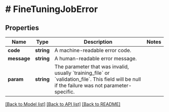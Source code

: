 # # FineTuningJobError

## Properties

Name | Type | Description | Notes
------------ | ------------- | ------------- | -------------
**code** | **string** | A machine-readable error code. |
**message** | **string** | A human-readable error message. |
**param** | **string** | The parameter that was invalid, usually &#x60;training_file&#x60; or &#x60;validation_file&#x60;. This field will be null if the failure was not parameter-specific. |

[[Back to Model list]](../../README.md#models) [[Back to API list]](../../README.md#endpoints) [[Back to README]](../../README.md)
